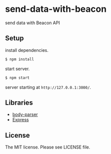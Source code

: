 # send-data-with-beacon

send data with Beacon API

## Setup

install dependencies.

```sh
$ npm install
```

start server.

```sh
$ npm start
```

server starting at `http://127.0.0.1:3000/`.

## Libraries

- [body-parser](https://github.com/expressjs/body-parser)
- [Express](http://expressjs.com/)

## License

The MIT license. Please see LICENSE file.
